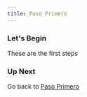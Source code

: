 ```yaml
---
title: Paso Primero
---
```


### Let's Begin
These are the first steps

### Up Next 
Go back to [Paso Primero](paso-primero)

